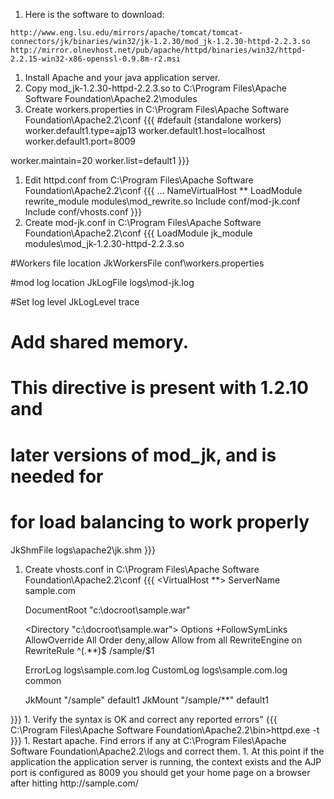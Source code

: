  1. Here is the software to download:
```
http://www.eng.lsu.edu/mirrors/apache/tomcat/tomcat-connectors/jk/binaries/win32/jk-1.2.30/mod_jk-1.2.30-httpd-2.2.3.so
http://mirror.olnevhost.net/pub/apache/httpd/binaries/win32/httpd-2.2.15-win32-x86-openssl-0.9.8m-r2.msi
```
 1. Install Apache and your java application server.
 1. Copy mod_jk-1.2.30-httpd-2.2.3.so to C:\Program Files\Apache Software Foundation\Apache2.2\modules
 1. Create workers.properties in C:\Program Files\Apache Software Foundation\Apache2.2\conf
 {{{
#default (standalone workers)
worker.default1.type=ajp13
worker.default1.host=localhost
worker.default1.port=8009

worker.maintain=20
worker.list=default1
 }}}
 1. Edit httpd.conf from C:\Program Files\Apache Software Foundation\Apache2.2\conf 
 {{{
...
NameVirtualHost **
LoadModule rewrite_module modules\mod_rewrite.so
Include conf/mod-jk.conf
Include conf/vhosts.conf
 }}}
 1. Create mod-jk.conf in C:\Program Files\Apache Software Foundation\Apache2.2\conf 
 {{{
LoadModule jk_module modules\mod_jk-1.2.30-httpd-2.2.3.so

#Workers file location
JkWorkersFile conf\workers.properties

#mod log location
JkLogFile logs\mod-jk.log

#Set log level
JkLogLevel trace 

# Add shared memory.
# This directive is present with 1.2.10 and
# later versions of mod_jk, and is needed for
# for load balancing to work properly
JkShmFile logs\apache2\jk.shm 
 }}}
 1. Create vhosts.conf in C:\Program Files\Apache Software Foundation\Apache2.2\conf
 {{{
<VirtualHost **>
    ServerName sample.com

    DocumentRoot "c:\docroot\sample.war"

    <Directory "c:\docroot\sample.war">
        Options +FollowSymLinks
        AllowOverride All
        Order deny,allow
        Allow from all
        RewriteEngine on
        RewriteRule ^(.**)$ /sample/$1
    </Directory>

     ErrorLog logs\sample.com.log
     CustomLog logs\sample.com.log common

     JkMount "/sample" default1
     JkMount "/sample/**" default1

 </VirtualHost>
 }}}
 1. Verify the syntax is OK and correct any reported errors"
 {{{
C:\Program Files\Apache Software Foundation\Apache2.2\bin>httpd.exe -t
 }}}
 1. Restart apache. Find errors if any at C:\Program Files\Apache Software Foundation\Apache2.2\logs and correct them.
 1. At this point if the application the application server is running, the context exists and the AJP port is configured as 8009 you should get your home page on a browser after hitting http://sample.com/ 